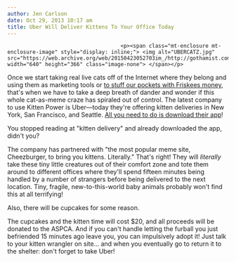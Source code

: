 ```yaml
---
author: Jen Carlson
date: Oct 29, 2013 10:17 am
title: Uber Will Deliver Kittens To Your Office Today
---
```


	
										<p><span class="mt-enclosure mt-enclosure-image" style="display: inline;"> <img alt="UBERCATZ.jpg" src="https://web.archive.org/web/20150423052703im_/http://gothamist.com/attachments/arts_jen/UBERCATZ.jpg" width="640" height="366" class="image-none"> </span></p>

<p>Once we start taking real live cats off of the Internet where they belong and using them as marketing tools or <a href="https://web.archive.org/web/20150423052703/http://gothamist.com/2013/03/10/grumpy_cat_at_sxsw.php">to stuff our pockets with Friskees money</a>, that&apos;s when we have to take a deep breath of dander and wonder if this whole cat-as-meme craze has spiraled out of control. The latest company to use Kitten Power is Uber&#x2014;today they&apos;re offering kitten deliveries in New York, San Francisco, and Seattle. <a href="https://web.archive.org/web/20150423052703/http://blog.uber.com/ICanHasUberKITTENS">All you need to do is download their app</a>!</p>

<p>You stopped reading at &quot;kitten delivery&quot; and already downloaded the app, didn&apos;t you? </p>

<p>The company has partnered with &quot;the most popular meme site, Cheezburger, to bring you kittens. Literally.&quot; That&apos;s right! They will <em>literally</em> take these tiny little creatures out of their comfort zone and tote them around to different offices where they&apos;ll spend fifteen minutes being handled by a number of strangers before being delivered to the next location. Tiny, fragile, new-to-this-world baby animals probably won&apos;t find this at all terrifying!</p>

<p>Also, there will be cupcakes for some reason. </p>

<p>The cupcakes and the kitten time will cost $20, and all proceeds will be donated to the ASPCA. And if you can&apos;t handle letting the furball you just befriended 15 minutes ago leave you, you can impulsively adopt it! Just talk to your kitten wrangler on site... and when you eventually go to return it to the shelter: don&apos;t forget to take Uber!</p>					
										
									
				